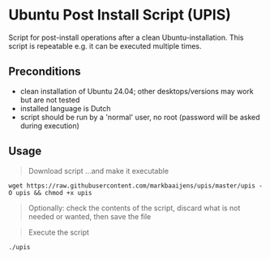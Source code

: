 # Ubuntu Post Install Script (UPIS)
Script for post-install operations after a clean Ubuntu-installation. This script is repeatable e.g. it can be executed multiple times.

## Preconditions
- clean installation of Ubuntu 24.04; other desktops/versions may work but are not tested
- installed language is Dutch
- script should be run by a 'normal' user, no root (password will be asked during execution)


## Usage
> Download script ...and make it executable  

`wget https://raw.githubusercontent.com/markbaaijens/upis/master/upis -O upis && chmod +x upis`  

> Optionally: check the contents of the script, discard what is not needed or wanted, then save the file  

> Execute the script

`./upis` 
